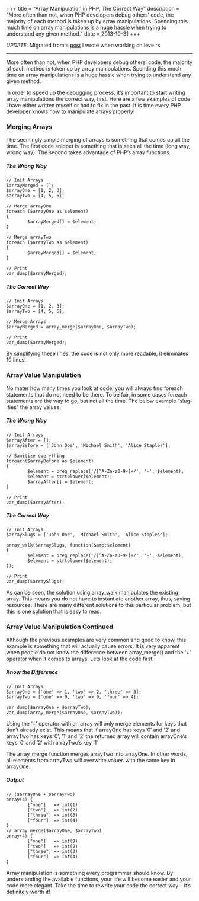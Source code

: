 +++
title = "Array Manipulation in PHP, The Correct Way"
description = "More often than not, when PHP developers debug others’ code, the majority of each method is taken up by array manipulations. Spending this much time on array manipulations is a huge hassle when trying to understand any given method."
date = 2013-10-31
+++

*UPDATE:* Migrated from a [post](https://web.archive.org/web/20140718092350/http://leve.rs:80/blog/correct-array-manipulation-in-php/) I wrote when working on leve.rs

---

More often than not, when PHP developers debug others’ code, the majority of each method is taken up by array manipulations. Spending this much time on array manipulations is a huge hassle when trying to understand any given method.

In order to speed up the debugging process, it’s important to start writing array manipulations the correct way, first. Here are a few examples of code I have either written myself or had to fix in the past. It is time every PHP developer knows how to manipulate arrays properly!

### Merging Arrays

The seemingly simple merging of arrays is something that comes up all the time. The first code snippet is something that is seen all the time (long way, wrong way). The second takes advantage of PHP’s array functions.

##### The Wrong Way

```
// Init Arrays
$arrayMerged = [];
$arrayOne = [1, 2, 3];
$arrayTwo = [4, 5, 6];

// Merge arrayOne
foreach ($arrayOne as $element)
{
        $arrayMerged[] = $element;
}

// Merge arrayTwo
foreach ($arrayTwo as $element)
{
        $arrayMerged[] = $element;
}

// Print
var_dump($arrayMerged);
```

##### The Correct Way

```
// Init Arrays
$arrayOne = [1, 2, 3];
$arrayTwo = [4, 5, 6];

// Merge Arrays
$arrayMerged = array_merge($arrayOne, $arrayTwo);

// Print
var_dump($arrayMerged);
```

By simplifying these lines, the code is not only more readable, it eliminates 10 lines!

### Array Value Manipulation

No mater how many times you look at code, you will always find foreach statements that do not need to be there. To be fair, in some cases foreach statements are the way to go, but not all the time. The below example “slug-ifies” the array values.

##### The Wrong Way

```
// Init Arrays
$arrayAfter = [];
$arrayBefore = ['John Doe', 'Michael Smith', 'Alice Staples'];

// Sanitize everything
foreach($arrayBefore as $element)
{
        $element = preg_replace('/[^A-Za-z0-9-]+/', '-', $element);
        $element = strtolower($element);
        $arrayAfter[] = $element;
}

// Print
var_dump($arrayAfter);
```

##### The Correct Way

```
// Init Arrays
$arraySlugs = ['John Doe', 'Michael Smith', 'Alice Staples'];

array_walk($arraySlugs, function(&amp;$element)
{
        $element = preg_replace('/[^A-Za-z0-9-]+/', '-', $element);
        $element = strtolower($element);
});

// Print
var_dump($arraySlugs);
```

As can be seen, the solution using array_walk manipulates the existing array. This means you do not have to instantiate another array, thus, saving resources. There are many different solutions to this particular problem, but this is one solution that is easy to read.

### Array Value Manipulation Continued

Although the previous examples are very common and good to know, this example is something that will actually cause errors. It is very apparent when people do not know the difference between array_merge() and the ‘+’ operator when it comes to arrays. Lets look at the code first.

#####  Know the Difference

```
// Init Arrays
$arrayOne = ['one' => 1, 'two' => 2, 'three' => 3];
$arrayTwo = ['one' => 9, 'two' => 9, 'four' => 4];

var_dump($arrayOne + $arrayTwo);
var_dump(array_merge($arrayOne, $arrayTwo));
```

Using the ‘+’ operator with an array will only merge elements for keys that don’t already exist. This means that if arrayOne has keys ’0′ and ’2′ and arrayTwo has keys ’0′, ’1′ and ’2′ the returned array will contain arrayOne’s keys ’0′ and ’2′ with arrayTwo’s key ’1′

The array_merge function merges arrayTwo into arrayOne. In other words, all elements from arrayTwo will overwrite values with the same key in arrayOne.

##### Output

```
// ($arrayOne + $arrayTwo)
array(4) {
        ["one"]   => int(1)
        ["two"]   => int(2)
        ["three"] => int(3)
        ["four"]  => int(4)
}
// array_merge($arrayOne, $arrayTwo)
array(4) {
        ["one"]   => int(9)
        ["two"]   => int(9)
        ["three"] => int(3)
        ["four"]  => int(4)
}
```

Array manipulation is something every programmer should know. By understanding the available functions, your life will become easier and your code more elegant. Take the time to rewrite your code the correct way – It’s definitely worth it!